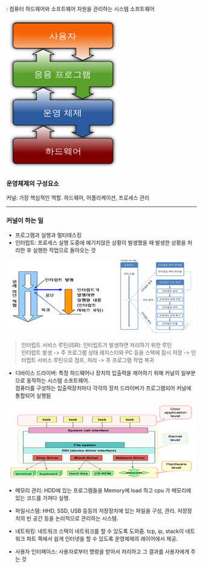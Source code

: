 : 컴퓨터 하드웨어와 소프트웨어 자원을 관리하는 시스템 소프트웨어

<img src="2_img/img1.png" width=300 height=400>

### 운영체제의 구성요소

커널: 가장 핵심적인 역할. 하드웨어, 어플리케이션, 프로세스 관리 <br>

---

### 커널이 하는 일
- 프로그램과 실행과 멀티태스킹
- 인터럽트: 프로세스 실행 도중에 예기치않은 상황이 발생했을 때 발생한 상황을 처리한 후 실행한 작업으로 돌아오는 것 <br>

<img src="2_img/img2.png" width=600 height=200> 

> 인터럽트 서비스 루틴(ISR): 인터럽트가 발생하면 처리하기 위한 루틴 <br>
인터럽트 발생 -> 주 프로그램 상태 레지스터와 PC 등을 스택에 잠시 저장 -> 인터럽트 서비스 루틴으로 점프, 처리 -> 주 프로그램 작업 복귀 <br>

- 디바이스 드라이버: 특정 하드웨어나 장치의 입출력을 제어하기 위해 커널의 일부분으로 동작하는 시스템 소프트웨어. <br>
컴퓨터를 구성하는 입출력장치마다 각각의 장치 드라이버가 프로그램되어 커널에 통합되어 실행됨 <br>

<img src="2_img/img3.png" width=600 height=200>

<br>

- 메모리 관리: HDD에 있는 프로그램들을 Memory에 load 하고 cpu 가 메모리에 있는 코드를 가져다 실행. <br>

- 파일시스템: HHD, SSD, USB 등등의 저장장치에 있는 파일을 구성, 관리. 저장장치의 빈 공간 등을 논리적으로 관리하는 시스템. <br>

- 네트워킹: 네트워크 스택이 네트워크를 할 수 있도록 도와줌. tcp, ip, stack이 네트워크 파트 쪽에서 쉽게 인터넷을 할 수 있도록 운영체제의 레이어에서 제공. <br>

- 사용자 인터페이스: 사용자로부터 명령을 받아서 처리하고 그 결과를 사용자에게 주는 것
